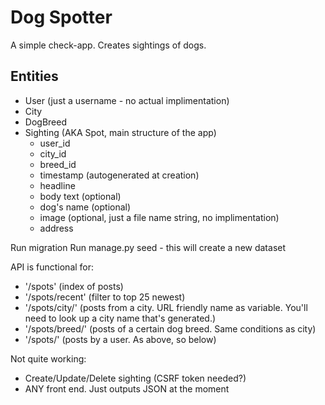 # Dog Spotter
A simple check-app. Creates sightings of dogs.

## Entities
- User (just a username - no actual implimentation)
- City
- DogBreed
- Sighting (AKA Spot, main structure of the app)
    - user_id
    - city_id
    - breed_id
    - timestamp (autogenerated at creation)
    - headline
    - body text (optional)
    - dog's name (optional)
    - image (optional, just a file name string, no implimentation)
    - address


Run migration
Run manage.py seed - this will create a new dataset

API is functional for:
- '/spots' (index of posts)
- '/spots/recent' (filter to top 25 newest)
- '/spots/city/<cityname>' (posts from a city. URL friendly name as variable. You'll need to look up a city name that's generated.)
- '/spots/breed/<breedname>' (posts of a certain dog breed. Same conditions as city)
- '/spots/<username>' (posts by a user. As above, so below)

Not quite working:
- Create/Update/Delete sighting (CSRF token needed?)
- ANY front end. Just outputs JSON at the moment
